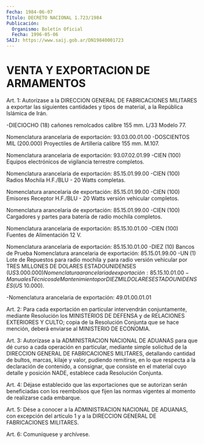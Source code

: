 ```yaml
---
Fecha: 1984-06-07
Título: DECRETO NACIONAL 1.723/1984
Publicación:
  Organismo: Boletín Oficial
  Fecha: 1996-05-06
SAIJ: https://www.saij.gob.ar/DN19840001723
---
```

# VENTA Y EXPORTACION DE ARMAMENTOS

<a id="1"></a>
Art. 1: Autorízase a la DIRECCION GENERAL DE FABRICACIONES MILITARES a exportar las siguientes cantidades y tipos de material, a la República Islámica de Irán.

-DIECIOCHO (18) cañones remolcados calibre 155 mm. L/33 Modelo 77.

Nomenclatura arancelaria de exportación: 93.03.00.01.00 -DOSCIENTOS MIL (200.000) Proyectiles de Artillería calibre 155 mm. M.107.

Nomenclatura arancelaria de exportación: 93.07.02.01.99 -CIEN (100) Equipos electrónicos de vigilancia terrestre completos.

Nomenclatura arancelaria de exportación: 85.15.01.99.00 -CIEN (100) Radios Mochila H.F./BLU - 20 Watts completas.

Nomenclatura arancelaria de exportación: 85.15.01.99.00 -CIEN (100) Emisores Receptor H.F./BLU - 20 Watts versión vehicular completos.

Nomenclatura arancelaria de exportación: 85.15.01.99.00 -CIEN (100) Cargadores y partes para batería de radio mochila completos.

Nomenclatura arancelaria de exportación: 85.15.10.01.00 -CIEN (100) Fuentes de Alimentación 12 V.

Nomenclatura arancelaria de exportación: 85.15.10.01.00 -DIEZ (10) Bancos de Prueba Nomenclatura arancelaria de exportación: 85.15.01.99.00 -UN (1) Lote de Repuestos para radio mochila y para radio versión vehicular por TRES MILLONES DE DOLARES ESTADOUNIDENSES (U$S 3.000.000) Nomenclatura arancelaria de exportación: 85.15.10.01.00 -Manuales Técnicos de Mantenimiento por DIEZ MIL DOLARES ESTADOUNIDENSES (U$S 10.000).

-Nomenclatura arancelaria de exportación: 49.01.00.01.01

<a id="2"></a>
Art. 2: Para cada exportación en particular intervendrán conjuntamente, mediante Resolución los MINISTERIOS DE DEFENSA y de RELACIONES EXTERIORES Y CULTO; copia de la Resolución Conjunta que se hace mención, deberá enviarse al MINISTERIO DE ECONOMIA.

<a id="3"></a>
Art. 3: Autorízase a la ADMINISTRACION NACIONAL DE ADUANAS para que dé curso a cada operación en particular, mediante simple solicitud de la DIRECCION GENERAL DE FABRICACIONES MILITARES, detallando cantidad de bultos, marcas, kilaje y valor, pudiendo remitirse, en lo que respecta a la declaración de contenido, a consignar, que consiste en el material cuyo detalle y posición NADE, establece cada Resolución Conjunta.

<a id="4"></a>
Art. 4: Déjase establecido que las exportaciones que se autorizan serán beneficiadas con los reembolsos que fijen las normas vigentes al momento de realizarse cada embarque.

<a id="5"></a>
Art. 5: Dése a conocer a la ADMINISTRACION NACIONAL DE ADUANAS, con excepción del artículo 1 y a la DIRECCION GENERAL DE FABRICACIONES MILITARES.

<a id="6"></a>
Art. 6: Comuníquese y archívese.